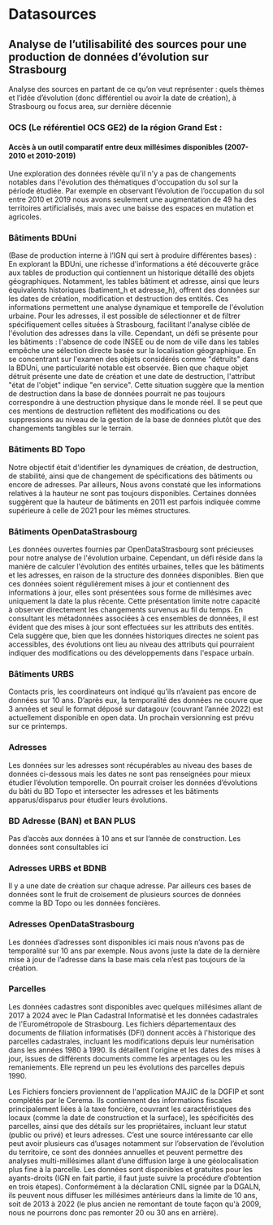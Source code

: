 # Datasources 

## Analyse de l’utilisabilité des sources pour une production de données d’évolution sur Strasbourg  
Analyse des sources en partant de ce qu’on veut représenter : quels thèmes et l’idée d’évolution (donc différentiel ou avoir la date de création), à Strasbourg ou focus area, sur dernière décennie 

### OCS (Le référentiel OCS GE2) de la région Grand Est :  
 #### Accès à un outil comparatif entre deux millésimes disponibles (2007-2010 et 2010-2019)  
Une exploration des données révèle qu'il n'y a pas de changements notables dans l'évolution des thématiques d'occupation du sol sur la période étudiée. Par exemple en observant l’évolution de l’occupation du sol entre 2010 et 2019 nous avons seulement une augmentation de 49 ha des territoires artificialisés, mais avec une baisse des espaces en mutation et agricoles. 

### Bâtiments BDUni 
(Base de production interne à l’IGN qui sert à produire différentes bases) : En explorant la BDUni, une richesse d'informations a été découverte grâce aux tables de production qui contiennent un historique détaillé des objets géographiques. Notamment, les tables bâtiment et adresse, ainsi que leurs équivalents historiques (batiment_h et adresse_h), offrent des données sur les dates de création, modification et destruction des entités. Ces informations permettent une analyse dynamique et temporelle de l'évolution urbaine. Pour les adresses, il est possible de sélectionner et de filtrer spécifiquement celles situées à Strasbourg, facilitant l'analyse ciblée de l'évolution des adresses dans la ville. Cependant, un défi se présente pour les bâtiments : l'absence de code INSEE ou de nom de ville dans les tables empêche une sélection directe basée sur la localisation géographique. En se concentrant sur l'examen des objets considérés comme "détruits" dans la BDUni, une particularité notable est observée. Bien que chaque objet détruit présente une date de création et une date de destruction, l'attribut "état de l'objet" indique "en service". Cette situation suggère que la mention de destruction dans la base de données pourrait ne pas toujours correspondre à une destruction physique dans le monde réel. Il se peut que ces mentions de destruction reflètent des modifications ou des suppressions au niveau de la gestion de la base de données plutôt que des changements tangibles sur le terrain. 

### Bâtiments BD Topo 
Notre objectif était d'identifier les dynamiques de création, de destruction, de stabilité, ainsi que de changement de spécifications des bâtiments ou encore de adresses. Par ailleurs, Nous avons constaté que les informations relatives à la hauteur ne sont pas toujours disponibles. Certaines données suggèrent que la hauteur de bâtiments en 2011 est parfois indiquée comme supérieure à celle de 2021 pour les mêmes structures. 

### Bâtiments OpenDataStrasbourg 

Les données ouvertes fournies par OpenDataStrasbourg sont précieuses pour notre analyse de l'évolution urbaine. Cependant, un défi réside dans la manière de calculer l'évolution des entités urbaines, telles que les bâtiments et les adresses, en raison de la structure des données disponibles. Bien que ces données soient régulièrement mises à jour et contiennent des informations à jour, elles sont présentées sous forme de millésimes avec uniquement la date la plus récente. Cette présentation limite notre capacité à observer directement les changements survenus au fil du temps. En consultant les métadonnées associées à ces ensembles de données, il est évident que des mises à jour sont effectuées sur les attributs des entités. Cela suggère que, bien que les données historiques directes ne soient pas accessibles, des évolutions ont lieu au niveau des attributs qui pourraient indiquer des modifications ou des développements dans l'espace urbain. 

### Bâtiments URBS  
Contacts pris, les coordinateurs ont indiqué qu’ils n’avaient pas encore de données sur 10 ans. D’après eux, la temporalité des données ne couvre que 3 années et seul le format déposé sur datagouv (couvrant l’année 2022) est actuellement disponible en open data. Un prochain versionning est prévu sur ce printemps. 

### Adresses 
Les données sur les adresses sont récupérables au niveau des bases de données ci-dessous mais les dates ne sont pas renseignées pour mieux étudier l’évolution temporelle. On pourrait croiser les données d’évolutions du bâti du BD Topo et intersecter les adresses et les bâtiments apparus/disparus pour étudier leurs évolutions. 

### BD Adresse (BAN) et BAN PLUS 
Pas d’accès aux données à 10 ans et sur l’année de construction. Les données sont consultables ici 

### Adresses URBS et BDNB  
Il y a une date de création sur chaque adresse. Par ailleurs ces bases de données sont le fruit de croisement de plusieurs sources de données comme la BD Topo ou les données foncières. 

### Adresses OpenDataStrasbourg  
Les données d’adresses sont disponibles ici mais nous n’avons pas de temporalité sur 10 ans par exemple. Nous avons juste la date de la dernière mise à jour de l’adresse dans la base mais cela n’est pas toujours de la création. 

### Parcelles 
Les données cadastres sont disponibles avec quelques millésimes allant de 2017 à 2024 avec le Plan Cadastral Informatisé   et les données cadastrales de l'Eurométropole de Strasbourg. Les fichiers départementaux des documents de filiation informatisés (DFI) donnent accès à l'historique des parcelles cadastrales, incluant les modifications depuis leur numérisation dans les années 1980 à 1990. Ils détaillent l'origine et les dates des mises à jour, issues de différents documents comme les arpentages ou les remaniements. Elle reprend un peu les évolutions des parcelles depuis 1990. 

Les Fichiers fonciers proviennent de l'application MAJIC de la DGFIP et sont complétés par le Cerema. Ils contiennent des informations fiscales principalement liées à la taxe foncière, couvrant les caractéristiques des locaux (comme la date de construction et la surface), les spécificités des parcelles, ainsi que des détails sur les propriétaires, incluant leur statut (public ou privé) et leurs adresses. C’est une source intéressante car elle peut avoir plusieurs cas d’usages notamment sur l’observation de l’évolution du territoire, ce sont des données annuelles et peuvent permettre des analyses multi-millésimes allant d’une diffusion large à une géolocalisation plus fine à la parcelle. Les données sont disponibles et gratuites pour les ayants-droits (IGN en fait partie, il faut juste suivre la procédure d’obtention en trois étapes). Conformément à la déclaration CNIL signée par la DGALN, ils peuvent nous diffuser les millésimes antérieurs dans la limite de 10 ans, soit de 2013 à 2022 (le plus ancien ne remontant de toute façon qu'à 2009, nous ne pourrons donc pas remonter 20 ou 30 ans en arrière). 
